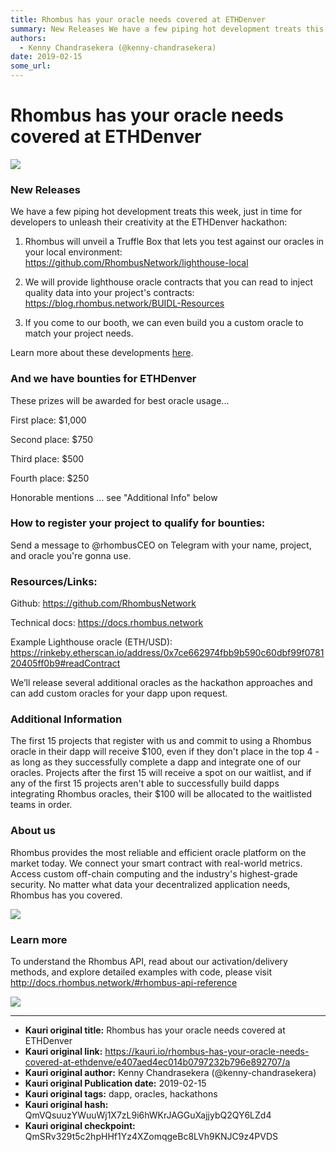 ```yaml
---
title: Rhombus has your oracle needs covered at ETHDenver
summary: New Releases We have a few piping hot development treats this week, just in time for developers to unleash their creativity at the ETHDenver hackathon- Rhombus will unveil a Truffle Box that lets you test against our oracles in your local environment- https-//github.com/RhombusNetwork/lighthouse-local We will provide lighthouse oracle contracts that you can read to inject quality data into your projects contracts- https-//blog.rhombus.network/BUIDL-Resources If you come to our booth, we can even
authors:
  - Kenny Chandrasekera (@kenny-chandrasekera)
date: 2019-02-15
some_url: 
---
```


# Rhombus has your oracle needs covered at ETHDenver

![](https://ipfs.infura.io/ipfs/QmcMLJ4e2nCJDywXK6s9skcjUtSjcw19ztfvoFbedEQ4UH)


### New Releases

We have a few piping hot development treats this week, just in time for developers to unleash their creativity at the ETHDenver hackathon:

1. Rhombus will unveil a Truffle Box that lets you test against our oracles in your local environment: https://github.com/RhombusNetwork/lighthouse-local

2. We will provide lighthouse oracle contracts that you can read to inject quality data into your project's contracts: https://blog.rhombus.network/BUIDL-Resources

3. If you come to our booth, we can even build you a custom oracle to match your project needs.

Learn more about these developments [here](https://blog.rhombus.network/).

### And we have bounties for ETHDenver

These prizes will be awarded for best oracle usage...

First place: $1,000

Second place: $750

Third place: $500

Fourth place: $250

Honorable mentions ... see "Additional Info" below 

### How to register your project to qualify for bounties:
Send a message to @rhombusCEO on Telegram with your name, project, and oracle you're gonna use.

### Resources/Links:
Github: https://github.com/RhombusNetwork

Technical docs: https://docs.rhombus.network

Example Lighthouse oracle (ETH/USD):
https://rinkeby.etherscan.io/address/0x7ce662974fbb9b590c60dbf99f078120405ff0b9#readContract

We’ll release several additional oracles as the hackathon approaches and can add custom oracles for your dapp upon request.

### Additional Information
The first 15 projects that register with us and commit to using a Rhombus oracle in their dapp will receive $100, even if they don't place in the top 4 - as long as they successfully complete a dapp and integrate one of our oracles. Projects after the first 15 will receive a spot on our waitlist, and if any of the first 15 projects aren't able to successfully build dapps integrating Rhombus oracles, their $100 will be allocated to the waitlisted teams in order.


### About us

Rhombus provides the most reliable and efficient oracle platform on the market today. We connect your smart contract with real-world metrics. Access custom off-chain computing and the industry's highest-grade security. No matter what data your decentralized application needs, Rhombus has you covered.

![](https://ipfs.infura.io/ipfs/QmduH1ACwpF6gu6BGyK48jNSJd2eW1FVLBLBHfTVN7Wi6G)


### Learn more

To understand the Rhombus API, read about our activation/delivery methods, and explore detailed examples with code, please visit http://docs.rhombus.network/#rhombus-api-reference

![](https://ipfs.infura.io/ipfs/QmQ1GHzPr1vwTr2t6xxNHw2ZbqQ2X8XbmuMmeaascz32oi)


---

- **Kauri original title:** Rhombus has your oracle needs covered at ETHDenver
- **Kauri original link:** https://kauri.io/rhombus-has-your-oracle-needs-covered-at-ethdenve/e407aed4ec014b0797232b796e892707/a
- **Kauri original author:** Kenny Chandrasekera (@kenny-chandrasekera)
- **Kauri original Publication date:** 2019-02-15
- **Kauri original tags:** dapp, oracles, hackathons
- **Kauri original hash:** QmVQsuuzYWuuWj1X7zL9i6hWKrJAGGuXajjybQ2QY6LZd4
- **Kauri original checkpoint:** QmSRv329t5c2hpHHf1Yz4XZomqgeBc8LVh9KNJC9z4PVDS



